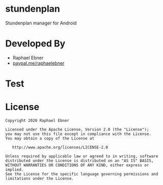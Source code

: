 # stundenplan
Stundenplan manager for Android

# Developed By

* Raphael Ebner
* [paypal.me/raphaelebner](https://www.paypal.me/raphaelebner)

# Test

# License

    Copyright 2020 Raphael Ebner

    Licensed under the Apache License, Version 2.0 (the "License");
    you may not use this file except in compliance with the License.
    You may obtain a copy of the License at

       http://www.apache.org/licenses/LICENSE-2.0

    Unless required by applicable law or agreed to in writing, software
    distributed under the License is distributed on an "AS IS" BASIS,
    WITHOUT WARRANTIES OR CONDITIONS OF ANY KIND, either express or implied.
    See the License for the specific language governing permissions and
    limitations under the License.